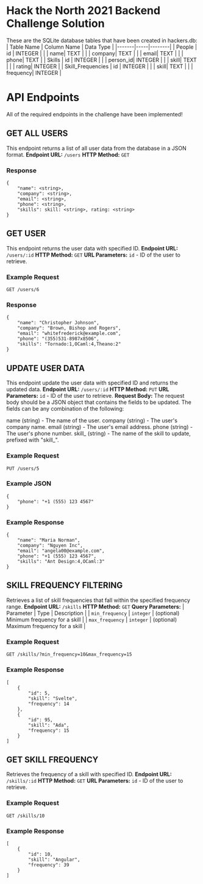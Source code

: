 # Hack the North 2021 Backend Challenge Solution

These are the SQLite database tables that have been created in hackers.db:
| Table Name  | Column Name | Data Type |
|-------|-----|--------|
| People | id  | INTEGER |
|        | name|  TEXT   |
|        | company|  TEXT   |
|        | email|  TEXT   |
|        | phone|  TEXT   |
| Skills   | id  | INTEGER   |
|        | person_id|  INTEGER   |
|        | skill|  TEXT   |
|        | rating|  INTEGER   |
| Skill_Frequencies | id  | INTEGER |
|        | skill|  TEXT   |
|        | frequency|  INTEGER   |

# **API Endpoints**
All of the required endpoints in the challenge have been implemented!

## GET ALL USERS
This endpoint returns a list of all user data from the database in a JSON format.
**Endpoint URL:** `/users`
**HTTP Method:** `GET`
### Response 
```
{
    "name": <string>,
	"company": <string>,
	"email": <string>,
	"phone": <string>,
	"skills": skill: <string>, rating: <string>
}
```

## GET USER
This endpoint returns the user data with specified ID.
**Endpoint URL:** `/users/:id`
**HTTP Method:** `GET`
**URL Parameters:** `id` - ID of the user to retrieve.

### Example Request
```
GET /users/6
```
### Response
```
{
	"name": "Christopher Johnson",
	"company": "Brown, Bishop and Rogers",
	"email": "whitefrederick@example.com",
	"phone": "(355)531-8987x8506",
	"skills": "Tornado:1,OCaml:4,Theano:2"
}
```

## UPDATE USER DATA
This endpoint update the user data with specified ID and returns the updated data.
**Endpoint URL:** `/users/:id`
**HTTP Method:** `PUT`
**URL Parameters:** `id` - ID of the user to retrieve.
**Request Body:** The request body should be a JSON object that contains the fields to be updated. The fields can be any combination of the following:

name (string) - The name of the user.
company (string) - The user's company name.
email (string) - The user's email address.
phone (string) - The user's phone number.
skill_ (string) - The name of the skill to update, prefixed with "skill_".
### Example Request
```
PUT /users/5
```

### Example JSON 
```  
{
    "phone": "+1 (555) 123 4567"
}
```
### Example Response
```
{
	"name": "Maria Norman",
	"company": "Nguyen Inc",
	"email": "angela00@example.com",
	"phone": "+1 (555) 123 4567",
	"skills": "Ant Design:4,OCaml:3"
}
```

## SKILL FREQUENCY FILTERING 
Retrieves a list of skill frequencies that fall within the specified frequency range.
**Endpoint URL:** `/skills`
**HTTP Method:** `GET`
**Query Parameters:** 
| Parameter | Type | Description |
| `min_frequency` | `integer` | (optional) Minimum frequency for a skill |
| `max_frequency` | `integer` | (optional) Maximum frequency for a skill |

### Example Request
```
GET /skills/?min_frequency=10&max_frequency=15
```

### Example Response
```
[
	{
		"id": 5,
		"skill": "Svelte",
		"frequency": 14
	},
	{
		"id": 95,
		"skill": "Ada",
		"frequency": 15
	}
]
```
## GET SKILL FREQUENCY
Retrieves the frequency of a skill with specified ID.
**Endpoint URL:** `/skills/:id`
**HTTP Method:** `GET`
**URL Parameters:** `id` - ID of the user to retrieve.

### Example Request
```
GET /skills/10
```

### Example Response
```
[
	{
		"id": 10,
		"skill": "Angular",
		"frequency": 39
	}
]
```
